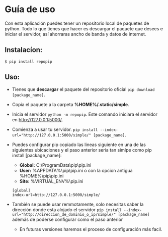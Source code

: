 # Guía de uso

Con esta aplicación puedes tener un repositorio local de paquetes de python. Todo lo que tienes que hacer es descargar el paquete que desees e iniciar el servidor, así ahorraras ancho de banda y datos de internet.

## Instalacíon:

   ``` 
   $ pip install repopip
   ```

## Uso:

- Tienes que **descargar** el paquete del repositorio oficial `pip download [package_name]`.
- Copia el paquete a la carpeta **%HOME%/.static/simple**.
- Inicia el servidor `python -m repopip`. Este comando iniciara el servidor en http://127.0.0.1:5000/.
- Comienza a usar tu servidor. `pip install --index-url="http://127.0.0.1:5000/simple/" [package_name]`.
- Puedes configurar pip copiado las lineas siguiente en una de las siguientes ubicaciones y el paso anterior seria tan simlpe como pip install [package_name]:

   - **Global:** C:\ProgramData\pip\pip.ini
   - **User:** %APPDATA%\pip\pip.ini o con la opcion antigua %HOME%\pip\pip.ini
   - **Site:** %VIRTUAL_ENV%\pip.ini

    ```
    [global]
    index-url=http://127.0.0.1:5000/simple/
    ```

- También se puede usar remmotamente, solo necesitas saber la dirección donde esta alojado el servidor `pip install --index-url="http://direccion_de_dominio_o_ip/simple/" [package_name]` además de poderse configurar como el paso anterior
    - En futuras versiones haremos el proceso de configuración más facil.